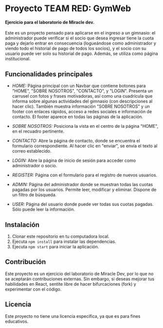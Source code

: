 # Proyecto TEAM RED: GymWeb

#### Ejercicio para el laboratorio de Miracle dev.

Este es un proyecto pensado para aplicarse en el ingreso a un gimnasio: el administrador puede verificar si el socio que desea ingresar tiene la cuota paga y dejarlo entrar en consecuencia (logueándose como administrador y viendo todo el historial de pago de todos los socios), y el socio con su usuario puede ver solo su historial de pago. Además, se utiliza como página institucional.

## Funcionalidades principales

- _HOME:_ Página principal con un Navbar que contiene botones para "HOME", "SOBRE NOSOTROS", "CONTACTO", y "LOGIN". Presenta un carrusel con fotos y frases motivadoras, así como una cuadrícula que informa sobre algunas actividades del gimnasio (con descripciones al hacer clic). También muestra información "SOBRE NOSOTROS" y un footer con enlaces rápidos, acceso a redes sociales e información de contacto. El footer aparece en todas las páginas de la aplicación.

- _SOBRE NOSOTROS:_ Posiciona la vista en el centro de la página "HOME", en el recuadro pertinente.

- _CONTACTO:_ Abre la página de contacto, donde se encuentra el formulario correspondiente. Al hacer clic en "enviar", se envía el texto al correo establecido.

- _LOGIN:_ Abre la página de inicio de sesión para acceder como administrador o socio.

- _REGISTER:_ Página con el formulario para el registro de nuevos usuarios.

- _ADMIN:_ Página del administrador donde se muestran todas las cuotas pagadas por los usuarios. Permite leer, modificar y eliminar. Dispone de un filtro de búsqueda.

- _USER:_ Página del usuario donde puede ver todas sus cuotas pagadas. Sólo puede leer la información.

## Instalación

1. Clonar este repositorio en tu computadora local.
2. Ejecuta `npm install` para instalar las dependencias.
3. Ejecuta `npm start` para iniciar la aplicación.

## Contribución

Este proyecto es un ejercicio del laboratorio de Miracle Dev, por lo que no se aceptarán contribuciones externas. Sin embargo, si deseas mejorar tus habilidades en React, sentite libre de hacer bifurcaciones (fork) y experimentar con el código.

## Licencia

Este proyecto no tiene una licencia específica, ya que es para fines educativos.
